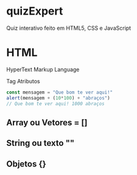 # quizExpert
Quiz interativo feito em HTML5, CSS e JavaScript

# HTML

HyperText Markup Language

Tag
Atributos



```js
const mensagem = "Que bom te ver aqui!"
alert(mensagem + (10*100) + "abraços")
// Que bom te ver aqui! 1000 abraços
```
## Array ou Vetores = []
## String ou texto ""
## Objetos {}